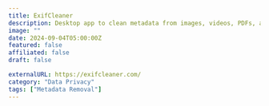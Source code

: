 ```yaml
---
title: ExifCleaner
description: Desktop app to clean metadata from images, videos, PDFs, and other files.
image: ""
date: 2024-09-04T05:00:00Z
featured: false
affiliated: false
draft: false

externalURL: https://exifcleaner.com/
category: "Data Privacy"
tags: ["Metadata Removal"]
---
```

